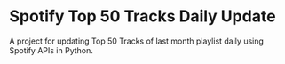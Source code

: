 # Spotify Top 50 Tracks Daily Update

A project for updating Top 50 Tracks of last month playlist daily using Spotify APIs in Python.
